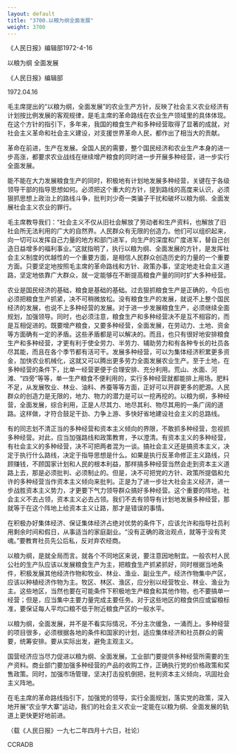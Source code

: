```yaml
---
layout: default
title: "3700.以粮为纲全面发展"
weight: 3700
---
```


《人民日报》编辑部1972-4-16

以粮为纲  全面发展

《人民日报》编辑部

1972.04.16

毛主席提出的“以粮为纲，全面发展”的农业生产方针，反映了社会主义农业经济有计划按比例发展的客观规律，是毛主席的革命路线在农业生产领域里的具体体现。在这个方针的指引下，多年来，我国的粮食生产和多种经营取得了显著的成就，对社会主义革命和社会主义建设，对支援世界革命人民，都作出了相当大的贡献。

革命在前进，生产在发展。全国人民的需要，整个国民经济和农业生产本身的进一步高涨，都要求农业战线在继续增产粮食的同时进一步开展多种经营，进一步实行全面发展。

能不能在大力发展粮食生产的同时，积极地有计划地发展多种经营，关键在于各级领导干部的指导思想如何。必须把这个重大的方针，提到路线的高度来认识，必须狠抓思想上政治上的路线斗争，批判刘少奇一类骗子干扰和破坏以粮为纲、全面发展社会主义农业的罪行。

毛主席教导我们：“社会主义不仅从旧社会解放了劳动者和生产资料，也解放了旧社会所无法利用的广大的自然界。人民群众有无限的创造力。他们可以组织起来，向一切可以发挥自己力量的地方和部门进军，向生产的深度和广度进军，替自己创造日益增多的福利事业。”这就指明了，执行以粮为纲、全面发展的方针，是发挥社会主义制度的优越性的一个重要方面，是相信人民群众创造历史的力量的一个重要方面。只要坚定地按照毛主席的革命路线和方针、政策办事，坚定地走社会主义道路，坚定地依靠广大群众，就一定能够在不断提高粮食产量的同时扩大多种经营。

农业是国民经济的基础，粮食是基础的基础。过去狠抓粮食生产是正确的，今后也必须把粮食生产抓紧，决不可稍微放松。没有粮食生产的发展，就说不上整个国民经济的发展，也说不上多种经营的发展。对于进一步发展粮食生产，必须继续全面规划，加强领导。同时，也必须注意，粮食生产和多种经营决不是互不相容的，而是互相促进的。既要增产粮食，又要多种经营，全面发展，在劳动力、土地、资金等方面确有一定的矛盾。这些矛盾都是可以解决的。而且，也只有很好地安排粮食生产和多种经营，才更有利于使全劳力、半劳力、辅助劳力和有各种专长的社员各尽其能，而且在各个季节都有活可干。发展多种经营，可以为集体经济积累更多资金，加快农业机械化，这就又可以腾出更多劳力全面发展农业生产。至于土地，在多种经营的条件下，比单一经营更便于合理安排、充分利用。荒山、水面、河滩、“四旁”等等，单一生产粮食不便利用的，实行多种经营就都能排上用场。肥料不足，从发展牧业、林业、油料、养蚕等等方面，正好可以开辟更多的肥源。人民群众的创造力是无限的，地力、物力的潜力是可以一挖再挖的。以粮为纲，多种经营，全面发展，综合利用，正是人尽其力、地尽其利、物尽其用的一条广阔的道路。这样做，才符合鼓足干劲、力争上游、多快好省地建设社会主义的总路线。

有的同志划不清正当的多种经营和资本主义倾向的界限，不敢抓多种经营，忽视抓多种经营。对此，应当加强路线和政策教育，予以澄清。有资本主义的多种经营，有社会主义的多种经营，决不可把两者混为一谈。搞社会主义还是搞资本主义，决定于执行什么路线，决定于指导思想是什么。如果是执行反革命修正主义路线，只顾赚钱，不顾国家计划和人民的根本利益，那样搞多种经营当然会走到资本主义道路上去，那是必须批判、必须制止的。但是，决不可把党的方针、政策所提倡和允许的多种经营当作资本主义倾向来批判。正是为了进一步壮大社会主义经济，进一步战胜资本主义势力，才更要下气力领导群众搞好多种经营。这个重要的阵地，社会主义不去占领，资本主义必去占领。我们不去有领导有计划地发展多种经营，那就等于在这个阵地上给资本主义让路，那才是错误的事情。

在积极办好集体经济、保证集体经济占绝对优势的条件下，应该允许和指导社员利用剩余时间和假日，从事适当的家庭副业。“没有正确的政治观点，就等于没有灵魂。”要教育社员先公后私，反对弃农经商。

以粮为纲，是就全局而言。就各个不同地区来说，要注意因地制宜。一般农村人民公社的生产队应该以发展粮食生产为主，把粮食生产抓紧抓好，同时根据当地条件，积极发展其他经济作物和牧业、林业、渔业、副业生产。经济作物集中产区，应该以种植经济作物为主。牧区、林区、渔区，应分别以经营牧业、林业、渔业为主。这些地区，当然也要在可能条件下积极地生产粮食和其他作物，也不要搞单一经营；但是，应当集中主要力量完成主要任务。对于这些地区的粮食供应或留粮标准，要保证每人平均口粮不低于附近粮食产区的一般水平。

以粮为纲，全面发展，并不是不看实际情况，不分主次缓急，一涌而上。多种经营的项目很多，必须根据各地的条件和国家的计划，适应集体经济和社员群众的需要，统筹安排。要从实际出发，避免主观主义。

国营经济应当尽力促进以粮为纲、全面发展。工业部门要提供多种经营所需要的生产资料。商业部门要加强多种经营的产品的收购工作，正确执行党的价格政策和奖售政策。同时，加强市场管理，坚决打击投机倒把，批判资本主义倾向，巩固社会主义阵地。

在毛主席的革命路线指引下，加强党的领导，实行全面规划，落实党的政策，深入地开展“农业学大寨”运动，我们的社会主义农业一定能在以粮为纲、全面发展的轨道上更快更好地前进。

（载《人民日报》一九七二年四月十六日，社论）

CCRADB

